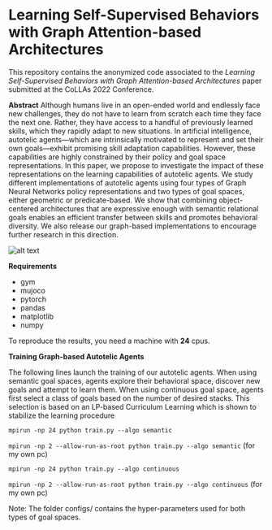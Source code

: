 # Learning Self-Supervised Behaviors with Graph Attention-based Architectures

This repository contains the anonymized code associated to the *Learning Self-Supervised Behaviors with Graph Attention-based Architectures* paper submitted at the CoLLAs 2022 Conference.

**Abstract**
Although humans live in an open-ended world and endlessly face new challenges, they do not have to learn from scratch each time they face the next one. Rather, they have access to a handful of previously learned skills, which they rapidly adapt to new situations. In artificial intelligence, autotelic agents—which are intrinsically motivated to represent and set their own goals—exhibit promising skill adaptation capabilities. However, these capabilities are highly constrained by their policy and goal space representations. In this paper, we propose to investigate the impact of these representations on the learning capabilities of autotelic agents. We study different implementations of autotelic agents using four types of Graph Neural Networks policy representations and two types of goal spaces, either geometric or predicate-based. We show that combining object-centered architectures that are expressive enough with semantic relational goals enables an efficient transfer between skills and promotes behavioral diversity. We also release our graph-based implementations to encourage further research in this direction.

![alt text](https://ibb.co/64S22ZN)

**Requirements**

* gym
* mujoco
* pytorch
* pandas
* matplotlib
* numpy

To reproduce the results, you need a machine with **24** cpus.


**Training Graph-based Autotelic Agents**

The following lines launch the training of our autotelic agents. When using semantic goal spaces, agents explore their behavioral space, discover new goals and attempt to learn them. When using continuous goal space, agents first select a class of goals based on the number of desired stacks. This selection is based on an LP-based Curriculum Learning which is shown to stabilize the learning procedure

```mpirun -np 24 python train.py --algo semantic```

```mpirun -np 2 --allow-run-as-root python train.py --algo semantic``` (for my own pc)

```mpirun -np 24 python train.py --algo continuous```

```mpirun -np 2 --allow-run-as-root python train.py --algo continuous``` (for my own pc)

Note: The folder configs/ contains the hyper-parameters used for both types of goal spaces. 

